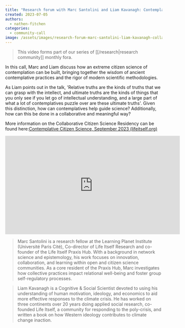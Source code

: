 ```yaml
---
title: "Research forum with Marc Santolini and Liam Kavanagh: Contemplative Citizen Science"
created: 2023-07-05
authors: 
  - nathen-fitchen
categories: 
  - community-call
image: /assets/images/research-forum-marc-santolini-liam-kavanagh-collaborative-citizen-science.jpg
---
```


>This video forms part of our series of [[/research|research community]] monthly fora.

In this call, Marc and Liam discuss  how an extreme citizen science of contemplation can be built, bringing together the wisdom of ancient contemplative practices and the rigor of modern scientific methodologies.

As Liam points out in the talk, 'Relative truths are the kinds of truths that we can grasp with the intellect, and ultimate truths are the kinds of things that you only see if you let go of intellectual understanding, and a large part of what a lot of contemplatives puzzle over are these ultimate truths'. Given this distinction, how can contemplatives help guide science? Additionally, how can this be done in a collaborative and meaningful way?

More information on the Collaborative Citizen Science Residency can be found here:[Contemplative Citizen Science, September 2023 (lifeitself.org)](https://lifeitself.org/programs/2023/contemplative-citizen-science) 

<iframe width="560" height="315" src="https://www.youtube.com/embed/djDI761-NzM" title="YouTube video player" frameborder="0" allow="accelerometer; autoplay; clipboard-write; encrypted-media; gyroscope; picture-in-picture; web-share" allowfullscreen></iframe>


>Marc Santolini is a research fellow at the Learning Planet Institute (Université Paris Cité), Co-director of Life Itself Research and co-founder of the Life Itself Praxis Hub. With a background in network science and epistemology, his work focuses on innovation, collaboration, and learning within open and citizen science communities. As a core resident of the Praxis Hub, Marc investigates how collective practices impact relational well-being and foster group self-regulatory processes. 

>Liam Kavanagh is a Cognitive & Social Scientist devoted to using his understanding of human motivation, ideology, and economics to aid more effective responses to the climate crisis. He has worked on three continents over 20 years doing applied social research, co-founded Life Itself, a community for responding to the poly-crisis, and written a book on how Western ideology contributes to climate change inaction.
